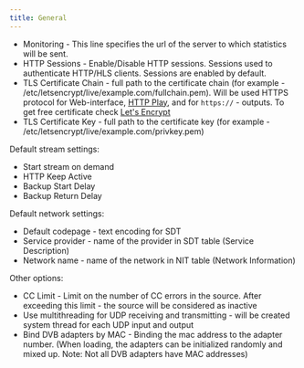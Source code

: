 ```yaml
---
title: General
---
```


- Monitoring - This line specifies the url of the server to which statistics will be sent.
- HTTP Sessions - Enable/Disable HTTP sessions. Sessions used to authenticate HTTP/HLS clients. Sessions are enabled by default.
- TLS Certificate Chain - full path to the certificate chain (for example - /etc/letsencrypt/live/example.com/fullchain.pem). Will be used HTTPS protocol for Web-interface, [HTTP Play](http-play.md), and for `https://` - outputs. To get free certificate check [Let's Encrypt](https://letsencrypt.org/)
- TLS Certificate Key - full path to the certificate key (for example - /etc/letsencrypt/live/example.com/privkey.pem)

Default stream settings:

- Start stream on demand
- HTTP Keep Active
- Backup Start Delay
- Backup Return Delay

Default network settings:

- Default codepage - text encoding for SDT
- Service provider - name of the provider in SDT table (Service Description)
- Network name - name of the network in NIT table (Network Information)

Other options:

- CC Limit - Limit on the number of CC errors in the source. After exceeding this limit - the source will be considered as inactive
- Use multithreading for UDP receiving and transmitting - will be created system thread for each UDP input and output
- Bind DVB adapters by MAC - Binding the mac address to the adapter number. (When loading, the adapters can be initialized randomly and mixed up. Note: Not all DVB adapters have MAC addresses)
